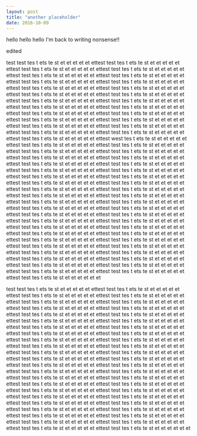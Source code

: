 ```yaml
---
layout: post
title: "another placeholder"
date: 2016-10-09
---
```


hello hello hello I'm back to writing nonsense!!

edited

test test tes t ets te st et et et et et ettest test tes t ets te st et et et et et ettest test tes t ets te st et et et et et ettest test tes t ets te st et et et et et ettest test tes t ets te st et et et et et ettest test tes t ets te st et et et et et ettest test tes t ets te st et et et et et ettest test tes t ets te st et et et et et ettest test tes t ets te st et et et et et ettest test tes t ets te st et et et et et ettest test tes t ets te st et et et et et ettest test tes t ets te st et et et et et ettest test tes t ets te st et et et et et ettest test tes t ets te st et et et et et ettest test tes t ets te st et et et et et ettest test tes t ets te st et et et et et ettest test tes t ets te st et et et et et ettest test tes t ets te st et et et et et ettest test tes t ets te st et et et et et ettest test tes t ets te st et et et et et ettest test tes t ets te st et et et et et ettest test tes t ets te st et et et et et ettest test tes t ets te st et et et et et ettest test tes t ets te st et et et et et ettest test tes t ets te st et et et et et ettest west tes t ets te st et et et et et ettest test tes t ets te st et et et et et ettest test tes t ets te st et et et et et ettest test tes t ets te st et et et et et ettest test tes t ets te st et et et et et ettest test tes t ets te st et et et et et ettest test tes t ets te st et et et et et ettest test tes t ets te st et et et et et ettest test tes t ets te st et et et et et ettest test tes t ets te st et et et et et ettest test tes t ets te st et et et et et ettest test tes t ets te st et et et et et ettest test tes t ets te st et et et et et ettest test tes t ets te st et et et et et ettest test tes t ets te st et et et et et ettest test tes t ets te st et et et et et ettest test tes t ets te st et et et et et ettest test tes t ets te st et et et et et ettest test tes t ets te st et et et et et ettest test tes t ets te st et et et et et ettest test tes t ets te st et et et et et ettest test tes t ets te st et et et et et ettest test tes t ets te st et et et et et ettest test tes t ets te st et et et et et ettest test tes t ets te st et et et et et ettest test tes t ets te st et et et et et ettest test tes t ets te st et et et et et ettest test tes t ets te st et et et et et ettest test tes t ets te st et et et et et ettest test tes t ets te st et et et et et ettest test tes t ets te st et et et et et ettest test tes t ets te st et et et et et ettest test tes t ets te st et et et et et ettest test tes t ets te st et et et et et ettest test tes t ets te st et et et et et ettest test tes t ets te st et et et et et ettest test tes t ets te st et et et et et ettest test tes t ets te st et et et et et ettest test tes t ets te st et et et et et ettest test tes t ets te st et et et et et ettest test tes t ets te st et et et et et ettest test tes t ets te st et et et et et ettest test tes t ets te st et et et et et ettest test tes t ets te st et et et et et et

test test tes t ets te st et et et et et ettest test tes t ets te st et et et et et ettest test tes t ets te st et et et et et ettest test tes t ets te st et et et et et ettest test tes t ets te st et et et et et ettest test tes t ets te st et et et et et ettest test tes t ets te st et et et et et ettest test tes t ets te st et et et et et ettest test tes t ets te st et et et et et ettest test tes t ets te st et et et et et ettest test tes t ets te st et et et et et ettest test tes t ets te st et et et et et ettest test tes t ets te st et et et et et ettest test tes t ets te st et et et et et ettest test tes t ets te st et et et et et ettest test tes t ets te st et et et et et ettest test tes t ets te st et et et et et ettest test tes t ets te st et et et et et ettest test tes t ets te st et et et et et ettest test tes t ets te st et et et et et ettest test tes t ets te st et et et et et ettest test tes t ets te st et et et et et ettest test tes t ets te st et et et et et ettest test tes t ets te st et et et et et ettest test tes t ets te st et et et et et ettest test tes t ets te st et et et et et ettest test tes t ets te st et et et et et ettest test tes t ets te st et et et et et ettest test tes t ets te st et et et et et ettest test tes t ets te st et et et et et ettest test tes t ets te st et et et et et ettest test tes t ets te st et et et et et ettest test tes t ets te st et et et et et ettest test tes t ets te st et et et et et ettest test tes t ets te st et et et et et ettest test tes t ets te st et et et et et ettest test tes t ets te st et et et et et ettest test tes t ets te st et et et et et ettest test tes t ets te st et et et et et ettest test tes t ets te st et et et et et ettest test tes t ets te st et et et et et ettest test tes t ets te st et et et et et ettest test tes t ets te st et et et et et ettest test tes t ets te st et et et et et ettest test tes t ets te st et et et et et ettest test tes t ets te st et et et et et et
